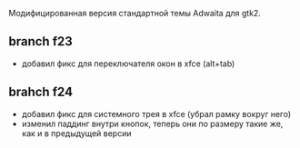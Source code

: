 Модифицированная версия стандартной темы Adwaita для gtk2.

## branch f23

* добавил фикс для переключателя окон в xfce (alt+tab)


## brahch f24 

* добавил фикс для системного трея в xfce (убрал рамку вокруг него)
* изменил паддинг внутри кнопок, теперь они по размеру такие же, как и в
  предыдущей версии
